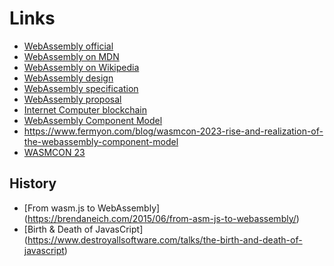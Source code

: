# Links

* [WebAssembly official](https://webassembly.org/)
* [WebAssembly on MDN](https://developer.mozilla.org/en-US/docs/WebAssembly)
* [WebAssembly on Wikipedia](https://en.wikipedia.org/wiki/WebAssembly)
* [WebAssembly design](https://github.com/WebAssembly/design/tree/main)
* [WebAssembly specification](https://webassembly.github.io/spec/core/)
* [WebAssembly proposal](https://github.com/WebAssembly/proposals)
* [Internet Computer blockchain](https://internetcomputer.org/docs/current/developer-docs/)
* [WebAssembly Component Model](https://component-model.bytecodealliance.org/introduction.html)
* https://www.fermyon.com/blog/wasmcon-2023-rise-and-realization-of-the-webassembly-component-model
* [WASMCON 23](https://www.youtube.com/@LinuxfoundationOrg/videos)

## History
* [From wasm.js to WebAssembly] (https://brendaneich.com/2015/06/from-asm-js-to-webassembly/)
* [Birth & Death of JavasCript] (https://www.destroyallsoftware.com/talks/the-birth-and-death-of-javascript)